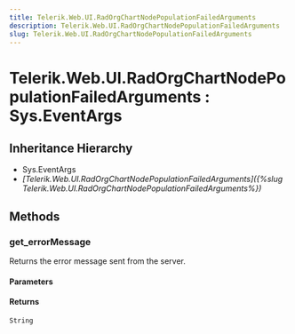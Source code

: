 ```yaml
---
title: Telerik.Web.UI.RadOrgChartNodePopulationFailedArguments
description: Telerik.Web.UI.RadOrgChartNodePopulationFailedArguments
slug: Telerik.Web.UI.RadOrgChartNodePopulationFailedArguments
---
```


# Telerik.Web.UI.RadOrgChartNodePopulationFailedArguments : Sys.EventArgs 

## Inheritance Hierarchy

* Sys.EventArgs
* *[Telerik.Web.UI.RadOrgChartNodePopulationFailedArguments]({%slug Telerik.Web.UI.RadOrgChartNodePopulationFailedArguments%})*


## Methods

### get_errorMessage

Returns the error message sent from the server. 

#### Parameters

#### Returns

`String`

